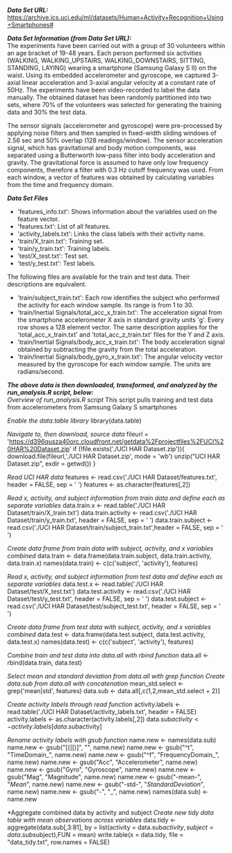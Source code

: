 
**_Data Set URL:_**<br />
https://archive.ics.uci.edu/ml/datasets/Human+Activity+Recognition+Using+Smartphones#

**_Data Set Information (from Data Set URL):_**<br />
The experiments have been carried out with a group of 30 volunteers within an age bracket of 19-48 years. Each person performed six activities (WALKING, WALKING_UPSTAIRS, WALKING_DOWNSTAIRS, SITTING, STANDING, LAYING) wearing a smartphone (Samsung Galaxy S II) on the waist. Using its embedded accelerometer and gyroscope, we captured 3-axial linear acceleration and 3-axial angular velocity at a constant rate of 50Hz. The experiments have been video-recorded to label the data manually. The obtained dataset has been randomly partitioned into two sets, where 70% of the volunteers was selected for generating the training data and 30% the test data.

The sensor signals (accelerometer and gyroscope) were pre-processed by applying noise filters and then sampled in fixed-width sliding windows of 2.56 sec and 50% overlap (128 readings/window). The sensor acceleration signal, which has gravitational and body motion components, was separated using a Butterworth low-pass filter into body acceleration and gravity. The gravitational force is assumed to have only low frequency components, therefore a filter with 0.3 Hz cutoff frequency was used. From each window, a vector of features was obtained by calculating variables from the time and frequency domain.

**_Data Set Files_**<br />
- 'features_info.txt': Shows information about the variables used on the feature vector.<br />
- 'features.txt': List of all features.<br />
- 'activity_labels.txt': Links the class labels with their activity name.<br />
- 'train/X_train.txt': Training set.<br />
- 'train/y_train.txt': Training labels.<br />
- 'test/X_test.txt': Test set.<br />
- 'test/y_test.txt': Test labels.<br />

The following files are available for the train and test data. Their descriptions are equivalent. 

- 'train/subject_train.txt': Each row identifies the subject who performed the activity for each window sample. Its range is from 1 to 30.<br /> 
- 'train/Inertial Signals/total_acc_x_train.txt': The acceleration signal from the smartphone accelerometer X axis in standard gravity units 'g'. Every row shows a 128 element vector. The same description applies for the 'total_acc_x_train.txt' and 'total_acc_z_train.txt' files for the Y and Z axis. <br />
- 'train/Inertial Signals/body_acc_x_train.txt': The body acceleration signal obtained by subtracting the gravity from the total acceleration.<br />
- 'train/Inertial Signals/body_gyro_x_train.txt': The angular velocity vector measured by the gyroscope for each window sample. The units are radians/second.<br />

**_The above data is then downloaded, transformed, and analyzed by the run_analysis.R script, below:_**<br />
*Overview of run_analysis.R script*
This script pulls training and test data from accelerometers from Samsung Galaxy S smartphones

*Enable the data.table library*
library(data.table)

*Navigate to, then download, source data*
fileurl = 'https://d396qusza40orc.cloudfront.net/getdata%2Fprojectfiles%2FUCI%20HAR%20Dataset.zip'
if (!file.exists('./UCI HAR Dataset.zip')){
  download.file(fileurl,'./UCI HAR Dataset.zip', mode = 'wb')
  unzip("UCI HAR Dataset.zip", exdir = getwd())
}

*Read UCI HAR data*
features <- read.csv('./UCI HAR Dataset/features.txt', header = FALSE, sep = ' ')
features <- as.character(features[,2])

*Read x, activity, and subject information from train data and define each as separate variables*
data.train.x <- read.table('./UCI HAR Dataset/train/X_train.txt')
data.train.activity <- read.csv('./UCI HAR Dataset/train/y_train.txt', header = FALSE, sep = ' ')
data.train.subject <- read.csv('./UCI HAR Dataset/train/subject_train.txt',header = FALSE, sep = ' ')

*Create data frame from train data with subject, activity, and x variables combined*
data.train <-  data.frame(data.train.subject, data.train.activity, data.train.x)
names(data.train) <- c(c('subject', 'activity'), features)

*Read x, activity, and subject information from test data and define each as separate variables*
data.test.x <- read.table('./UCI HAR Dataset/test/X_test.txt')
data.test.activity <- read.csv('./UCI HAR Dataset/test/y_test.txt', header = FALSE, sep = ' ')
data.test.subject <- read.csv('./UCI HAR Dataset/test/subject_test.txt', header = FALSE, sep = ' ')

*Create data frame from test data with subject, activity, and x variables combined*
data.test <-  data.frame(data.test.subject, data.test.activity, data.test.x)
names(data.test) <- c(c('subject', 'activity'), features)

*Combine train and test data into data.all with rbind function*
data.all <- rbind(data.train, data.test)

*Select mean and standard deviation from data.all with grep function*
*Create data.sub from data.all with concatenation*
mean_std.select <- grep('mean|std', features)
data.sub <- data.all[,c(1,2,mean_std.select + 2)]

*Create activity labels through read function*
activity.labels <- read.table('./UCI HAR Dataset/activity_labels.txt', header = FALSE)
activity.labels <- as.character(activity.labels[,2])
data.sub$activity <- activity.labels[data.sub$activity]

*Rename activity labels with gsub function*
name.new <- names(data.sub)
name.new <- gsub("[(][)]", "", name.new)
name.new <- gsub("^t", "TimeDomain_", name.new)
name.new <- gsub("^f", "FrequencyDomain_", name.new)
name.new <- gsub("Acc", "Accelerometer", name.new)
name.new <- gsub("Gyro", "Gyroscope", name.new)
name.new <- gsub("Mag", "Magnitude", name.new)
name.new <- gsub("-mean-", "_Mean_", name.new)
name.new <- gsub("-std-", "_StandardDeviation_", name.new)
name.new <- gsub("-", "_", name.new)
names(data.sub) <- name.new

*Aggregate combined data by activity and subject
*Create new tidy data table with mean observations across variables*
data.tidy <- aggregate(data.sub[,3:81], by = list(activity = data.sub$activity, subject = data.sub$subject),FUN = mean)
write.table(x = data.tidy, file = "data_tidy.txt", row.names = FALSE)
